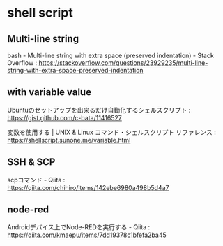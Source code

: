 # shell script

## Multi-line string

bash - Multi-line string with extra space (preserved indentation) - Stack Overflow
: https://stackoverflow.com/questions/23929235/multi-line-string-with-extra-space-preserved-indentation



## with variable value

Ubuntuのセットアップを出来るだけ自動化するシェルスクリプト
: https://gist.github.com/c-bata/11416527

変数を使用する | UNIX & Linux コマンド・シェルスクリプト リファレンス
: https://shellscript.sunone.me/variable.html

## SSH & SCP

scpコマンド - Qiita
: https://qiita.com/chihiro/items/142ebe6980a498b5d4a7

## node-red

Androidデバイス上でNode-REDを実行する - Qiita
: https://qiita.com/kmaepu/items/7dd19378c1bfefa2ba45



